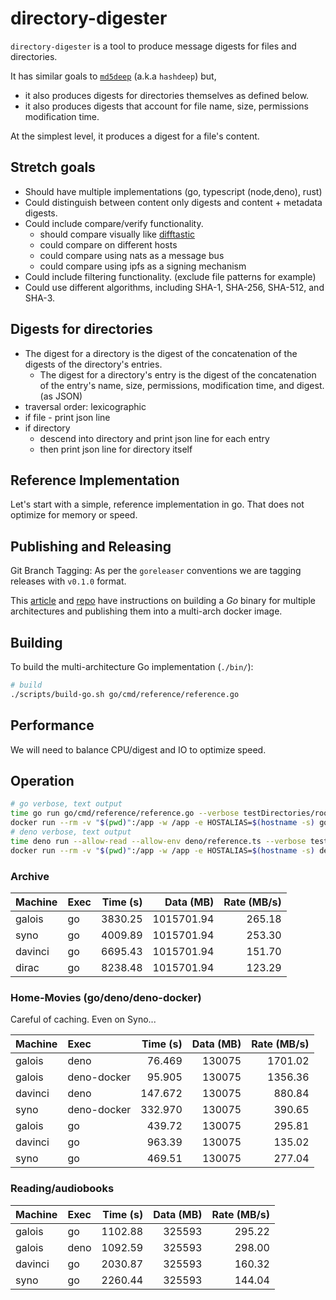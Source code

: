 # directory-digester

`directory-digester` is a tool to produce message digests for files and directories.

It has similar goals to [`md5deep`](https://github.com/jessek/hashdeep) (a.k.a `hashdeep`) but,

- it also produces digests for directories themselves as defined below.
- it also produces digests that account for file name, size, permissions modification time.

At the simplest level, it produces a digest for a file's content.

## Stretch goals

- Should have multiple implementations (go, typescript (node,deno), rust)
- Could distinguish between content only digests and content + metadata digests.
- Could include compare/verify functionality.
  - should compare visually like [difftastic](https://github.com/Wilfred/difftastic)
  - could compare on different hosts
  - could compare using nats as a message bus
  - could compare using ipfs as a signing mechanism
- Could include filtering functionality. (exclude file patterns for example)
- Could use different algorithms, including SHA-1, SHA-256, SHA-512, and SHA-3.

## Digests for directories

- The digest for a directory is the digest of the concatenation of the digests of the directory's entries.
  - The digest for a directory's entry is the digest of the concatenation of the entry's name, size, permissions, modification time, and digest. (as JSON)
- traversal order: lexicographic
- if file - print json line
- if directory
  - descend into directory and print json line for each entry
  - then print json line for directory itself

## Reference Implementation

Let's start with a simple, reference implementation in go. That does not optimize for memory or speed.

## Publishing and Releasing

Git Branch Tagging: As per the `goreleaser` conventions we are tagging releases with `v0.1.0` format.

This [article](https://namiops.medium.com/golang-multi-arch-docker-image-with-github-action-b59a62c8d2bd)
and [repo](https://github.com/namiops/go_multiarch/tree/master) have instructions on building a _Go_ binary for multiple architectures and publishing them into a multi-arch docker image.

## Building

To build the multi-architecture Go implementation (`./bin/`):

```bash
# build
./scripts/build-go.sh go/cmd/reference/reference.go
```

## Performance

We will need to balance CPU/digest and IO to optimize speed.

## Operation

```bash
# go verbose, text output
time go run go/cmd/reference/reference.go --verbose testDirectories/rootDir01/
docker run --rm -v "$(pwd)":/app -w /app -e HOSTALIAS=$(hostname -s) golang:latest go run go/cmd/reference/reference.go testDirectories/
# deno verbose, text output
time deno run --allow-read --allow-env deno/reference.ts --verbose testDirectories/rootDir01/
docker run --rm -v "$(pwd)":/app -w /app -e HOSTALIAS=$(hostname -s) denoland/deno:latest deno run --allow-read --allow-env deno/reference.ts testDirectories/rootDir01/
```

### Archive

| Machine | Exec | Time (s) |  Data (MB) | Rate (MB/s) |
|:--------|:-----|---------:|-----------:|------------:|
| galois  | go   |  3830.25 | 1015701.94 |      265.18 |
| syno    | go   |  4009.89 | 1015701.94 |      253.30 |
| davinci | go   |  6695.43 | 1015701.94 |      151.70 |
| dirac   | go   |  8238.48 | 1015701.94 |      123.29 |

### Home-Movies (go/deno/deno-docker)

Careful of caching. Even on Syno...

| Machine | Exec        | Time (s) | Data (MB) | Rate (MB/s) |
|:--------|:------------|---------:|----------:|------------:|
| galois  | deno        |   76.469 |    130075 |     1701.02 |
| galois  | deno-docker |   95.905 |    130075 |     1356.36 |
| davinci | deno        |  147.672 |    130075 |      880.84 |
| syno    | deno-docker |  332.970 |    130075 |      390.65 |
| galois  | go          |   439.72 |    130075 |      295.81 |
| davinci | go          |   963.39 |    130075 |      135.02 |
| syno    | go          |   469.51 |    130075 |      277.04 |

### Reading/audiobooks

| Machine | Exec | Time (s) | Data (MB) | Rate (MB/s) |
|:--------|:-----|---------:|----------:|------------:|
| galois  | go   |  1102.88 |    325593 |      295.22 |
| galois  | deno |  1092.59 |    325593 |      298.00 |
| davinci | go   |  2030.87 |    325593 |      160.32 |
| syno    | go   |  2260.44 |    325593 |      144.04 |
